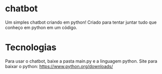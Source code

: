 # chatbot
Um simples chatbot criando em python!
Criado para tentar juntar tudo que conheço em python em um código.

# Tecnologias
Para usar o chatbot, baixe a pasta main.py e a linguagem python.
Site para baixar o python: https://www.python.org/downloads/


